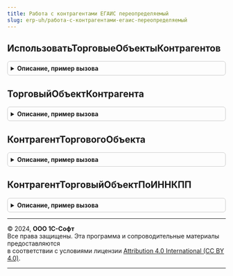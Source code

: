```yaml
---
title: Работа с контрагентами ЕГАИС переопределяемый
slug: erp-uh/работа-с-контрагентами-егаис-переопределяемый
---
```



## ИспользоватьТорговыеОбъектыКонтрагентов
<details style="margin: 1em 0; padding: 0.5em; border: 1px solid #ccc; border-radius: 6px;">

<summary style="font-weight: bold; cursor: pointer;">Описание, пример вызова</summary>

```bsl

// Заполняет признак использования торговых объектов для контрагентов.
//
// Параметры:
//  Использовать - Булево - признак использования торговых объектов.
Процедура ИспользоватьТорговыеОбъектыКонтрагентов(Использовать) Экспорт
```

Пример вызова
```bsl
РаботаСКонтрагентамиЕГАИСПереопределяемый.ИспользоватьТорговыеОбъектыКонтрагентов(Использовать) 
```
</details>

## ТорговыйОбъектКонтрагента
<details style="margin: 1em 0; padding: 0.5em; border: 1px solid #ccc; border-radius: 6px;">

<summary style="font-weight: bold; cursor: pointer;">Описание, пример вызова</summary>

```bsl

// Заполняет торговый объект из контрагента.
//
// Параметры:
//  ТорговыйОбъект - ОпределяемыйТип.ТорговыйОбъектЕГАИС        - Торговый объект.
//  Контрагент     - ОпределяемыйТип.ОрганизацияКонтрагентГосИС - Контрагент, для которого необходимо получить торговый объект.
Процедура ТорговыйОбъектКонтрагента(ТорговыйОбъект, Контрагент) Экспорт
```

Пример вызова
```bsl
РаботаСКонтрагентамиЕГАИСПереопределяемый.ТорговыйОбъектКонтрагента(ТорговыйОбъект, Контрагент) 
```
</details>

## КонтрагентТорговогоОбъекта
<details style="margin: 1em 0; padding: 0.5em; border: 1px solid #ccc; border-radius: 6px;">

<summary style="font-weight: bold; cursor: pointer;">Описание, пример вызова</summary>

```bsl

// Заполняет контрагента из торгового объекта.
//
// Параметры:
//  Контрагент     - ОпределяемыйТип.ОрганизацияКонтрагентГосИС - контрагент торгового объекта.
//  ТорговыйОбъект - ОпределяемыйТип.ТорговыйОбъектЕГАИС - Торговый объект, для которого необходимо получить контрагента.
Процедура КонтрагентТорговогоОбъекта(Контрагент, ТорговыйОбъект) Экспорт
```

Пример вызова
```bsl
РаботаСКонтрагентамиЕГАИСПереопределяемый.КонтрагентТорговогоОбъекта(Контрагент, ТорговыйОбъект) 
```
</details>

## КонтрагентТорговыйОбъектПоИННКПП
<details style="margin: 1em 0; padding: 0.5em; border: 1px solid #ccc; border-radius: 6px;">

<summary style="font-weight: bold; cursor: pointer;">Описание, пример вызова</summary>

```bsl

// Поиск контрагента и торгового объекта контрагента (партнера) по ИНН и/или КПП.
//
// Параметры:
//  ВозвращаемоеЗначение - Неопределено - результат поиска (не найден),
//                       - Структура    - результат поиска:
//   * Контрагент     - ОпределяемыйТип.ОрганизацияКонтрагентГосИС - найденный контрагент,
//   * ТорговыйОбъект - ОпределяемыйТип.ТорговыйОбъектЕГАИС        - найденный торговый объект контрагента (партнер).
//  ИНН                  - Строка       - ИНН искомого контрагента,
//  КПП                  - Строка       - КПП искомого контрагента.
Процедура КонтрагентТорговыйОбъектПоИННКПП(ВозвращаемоеЗначение, ИНН, КПП) Экспорт
```

Пример вызова
```bsl
РаботаСКонтрагентамиЕГАИСПереопределяемый.КонтрагентТорговыйОбъектПоИННКПП(ВозвращаемоеЗначение, ИНН, КПП) 
```
</details>

---

© 2024, **ООО 1С-Софт**  
Все права защищены. Эта программа и сопроводительные материалы предоставляются  
в соответствии с условиями лицензии [Attribution 4.0 International (CC BY 4.0)](https://creativecommons.org/licenses/by/4.0/legalcode).

---
